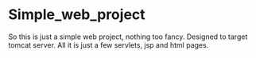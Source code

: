 # Simple_web_project
So this is just a simple web  project, nothing too fancy.
Designed to target tomcat server.
All it is just a few servlets, jsp and html pages. 
